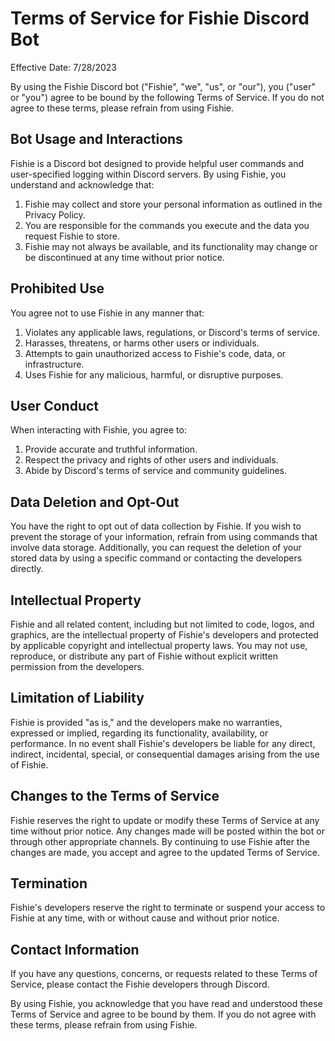 # Terms of Service for Fishie Discord Bot

Effective Date: 7/28/2023

By using the Fishie Discord bot ("Fishie", "we", "us", or "our"), you ("user" or "you") agree to be bound by the following Terms of Service. If you do not agree to these terms, please refrain from using Fishie.

## Bot Usage and Interactions

Fishie is a Discord bot designed to provide helpful user commands and user-specified logging within Discord servers. By using Fishie, you understand and acknowledge that: 

1. Fishie may collect and store your personal information as outlined in the Privacy Policy. 
2. You are responsible for the commands you execute and the data you request Fishie to store. 
3. Fishie may not always be available, and its functionality may change or be discontinued at any time without prior notice.

## Prohibited Use

You agree not to use Fishie in any manner that:
1. Violates any applicable laws, regulations, or Discord's terms of service.
2. Harasses, threatens, or harms other users or individuals.
3. Attempts to gain unauthorized access to Fishie's code, data, or infrastructure.
4. Uses Fishie for any malicious, harmful, or disruptive purposes.

## User Conduct

When interacting with Fishie, you agree to:
1. Provide accurate and truthful information.
2. Respect the privacy and rights of other users and individuals.
3. Abide by Discord's terms of service and community guidelines.

## Data Deletion and Opt-Out

You have the right to opt out of data collection by Fishie. If you wish to prevent the storage of your information, refrain from using commands that involve data storage. Additionally, you can request the deletion of your stored data by using a specific command or contacting the developers directly.

## Intellectual Property

Fishie and all related content, including but not limited to code, logos, and graphics, are the intellectual property of Fishie's developers and protected by applicable copyright and intellectual property laws. You may not use, reproduce, or distribute any part of Fishie without explicit written permission from the developers.

## Limitation of Liability

Fishie is provided "as is," and the developers make no warranties, expressed or implied, regarding its functionality, availability, or performance. In no event shall Fishie's developers be liable for any direct, indirect, incidental, special, or consequential damages arising from the use of Fishie.

## Changes to the Terms of Service

Fishie reserves the right to update or modify these Terms of Service at any time without prior notice. Any changes made will be posted within the bot or through other appropriate channels. By continuing to use Fishie after the changes are made, you accept and agree to the updated Terms of Service.

## Termination

Fishie's developers reserve the right to terminate or suspend your access to Fishie at any time, with or without cause and without prior notice.

## Contact Information

If you have any questions, concerns, or requests related to these Terms of Service, please contact the Fishie developers through Discord.

By using Fishie, you acknowledge that you have read and understood these Terms of Service and agree to be bound by them. If you do not agree with these terms, please refrain from using Fishie.
